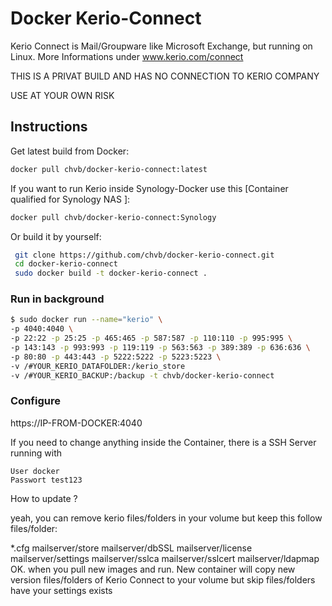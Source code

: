 # Docker Kerio-Connect

Kerio Connect is Mail/Groupware like Microsoft Exchange, but running on Linux.
More Informations under www.kerio.com/connect

THIS IS A PRIVAT BUILD AND HAS NO CONNECTION TO KERIO COMPANY

USE AT YOUR OWN RISK

## Instructions

Get latest build from Docker:

```bash
docker pull chvb/docker-kerio-connect:latest
```

If you want to run Kerio inside Synology-Docker use this [Container qualified for Synology NAS ]:

```bash
docker pull chvb/docker-kerio-connect:Synology
```


Or build it by yourself:

```bash
 git clone https://github.com/chvb/docker-kerio-connect.git
 cd docker-kerio-connect
 sudo docker build -t docker-kerio-connect .
```

### Run in background

```bash
$ sudo docker run --name="kerio" \
-p 4040:4040 \
-p 22:22 -p 25:25 -p 465:465 -p 587:587 -p 110:110 -p 995:995 \
-p 143:143 -p 993:993 -p 119:119 -p 563:563 -p 389:389 -p 636:636 \
-p 80:80 -p 443:443 -p 5222:5222 -p 5223:5223 \
-v /#YOUR_KERIO_DATAFOLDER:/kerio_store
-v /#YOUR_KERIO_BACKUP:/backup -t chvb/docker-kerio-connect 
```

### Configure

https://IP-FROM-DOCKER:4040

If you need to change anything inside the Container, there is a SSH Server running with 
```
User docker 
Passwort test123
```

How to update ?

yeah, you can remove kerio files/folders in your volume but keep this follow files/folder:

*.cfg
mailserver/store
mailserver/dbSSL
mailserver/license
mailserver/settings
mailserver/sslca
mailserver/sslcert
mailserver/ldapmap
OK. when you pull new images and run. New container will copy new version files/folders of Kerio Connect to your volume but skip files/folders have your settings exists
